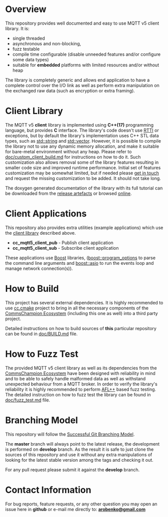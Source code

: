 # Overview
This repository provides well documented and easy to use MQTT v5 client library.
It is:

- single threaded
- asynchronous and non-blocking,
- fuzz testable
- compile time configurable (disable unneeded features and/or configure some data types)
- suitable for **embedded** platforms with limited resources and/or without heap

The library is completely generic and allows end application to have a complete control
over the I/O link as well as perform extra manipulation on the exchanged
raw data (such as encryption or extra framing).

# Client Library
The MQTT v5 **client** library is implemented
using **C++(17)** programming language, but provides **C** interface. The library's
code doesn't use [RTTI](https://en.wikipedia.org/wiki/Run-time_type_information)
or exceptions, but by default
the library's implementation uses C++ STL data types, such as
[std::string](http://en.cppreference.com/w/cpp/string/basic_string) and
[std::vector](http://en.cppreference.com/w/cpp/container/vector). However,
it is possible to compile the library not to use any dynamic memory allocation,
and make it suitable for bare-metal environment without any heap. Please
refer to [doc/custom_client_build.md](doc/custom_client_build.md) for instructions on
how to do it. Such customization also allows removal some of the library features
resulting in smaller code size and improved runtime performance. Initial set
of features customization may be somewhat limited, but if needed please
[get in touch](#contact-information) and request the missing customization to be added.
It should not take long.

The doxygen generated documentation of the library with its full tutorial can
be downloaded from the [release artefacts](https://github.com/commschamp/cc.mqtt5.libs/releases) or browsed
[online](https://commschamp.github.io/cc_mqtt5_client_doc).

# Client Applications
This repository also provides extra utilities (example applications) which
use the [client library](#client-library) described above.

* **cc_mqtt5_client_pub** - Publish client application
* **cc_mqtt5_client_sub** - Subscribe client application

These applications use [Boost](https://www.boost.org) libraries,
([boost::program_options](https://www.boost.org/doc/libs/1_83_0/doc/html/program_options.html)
to parse the command line arguments and
[boost::asio](https://www.boost.org/doc/libs/1_83_0/doc/html/boost_asio.html) to run
the events loop and manage network connection(s)).

# How to Build
This project has several external dependencies. It is highly recommended to use
[cc.cmake](https://github.com/commschamp/cc.cmake) project to bring in all the
necessary components of the [CommsChampion Ecosystem](https://commschamp.github.io)
(including this one as well) into a third party project.

Detailed instructions on how to build sources of **this** particular repository can be
found in [doc/BUILD.md](doc/BUILD.md) file.

# How to Fuzz Test
The provided MQTT v5 client library as well as its dependencies from the
[CommsChampion Ecosystem](https://commschamp.github.io/) have been designed with
reliability in mind and to be able to safely handle malformed data as well as
withstand unexpected behaviour from a MQTT broker. In order to
verify the library's reliability it is highly recommended to perform
[AFL++](https://github.com/AFLplusplus/AFLplusplus) based fuzz testing.
The detailed instruction on how to fuzz test the
library can be found in [doc/fuzz_test.md](doc/fuzz_test.md) file.

# Branching Model
This repository will follow the
[Successful Git Branching Model](http://nvie.com/posts/a-successful-git-branching-model/).

The **master** branch will always point to the latest release, the
development is performed on **develop** branch. As the result it is safe
to just clone the sources of this repository and use it without
any extra manipulations of looking for the latest stable version among the tags and
checking it out.

For any pull request please submit it against the **develop** branch.

# Contact Information
For bug reports, feature requests, or any other question you may open an issue
here in **github** or e-mail me directly to: **arobenko@gmail.com**

